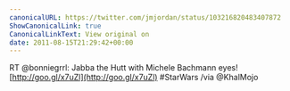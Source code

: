 ```yaml
---
canonicalURL: https://twitter.com/jmjordan/status/103216820483407872
ShowCanonicalLink: true
CanonicalLinkText: View original on
date: 2011-08-15T21:29:42+00:00
---
```

RT @bonniegrrl: Jabba the Hutt with Michele Bachmann eyes!  [http://goo.gl/x7uZl](http://goo.gl/x7uZl) #StarWars /via @KhalMojo